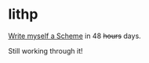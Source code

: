# lithp

[Write myself a
Scheme](https://en.wikibooks.org/wiki/Write_Yourself_a_Scheme_in_48_Hours) in
48 ~~hours~~ days.

Still working through it!
